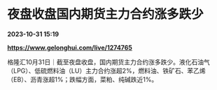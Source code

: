 # 夜盘收盘国内期货主力合约涨多跌少

**2023-10-31 15:19**

**https://www.gelonghui.com/live/1274765**

格隆汇10月31日｜截至夜盘收盘，国内期货主力合约涨多跌少。液化石油气（LPG）、低硫燃料油（LU）主力合约涨超2%，燃料油、铁矿石、苯乙烯（EB）、沥青涨超1%；跌幅方面，菜粕、纯碱跌近1%。
